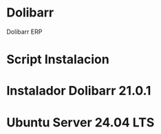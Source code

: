 # Dolibarr
Dolibarr ERP
# Script Instalacion
# Instalador Dolibarr 21.0.1
# Ubuntu Server 24.04 LTS


